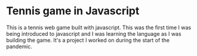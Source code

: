 # Tennis game in Javascript
This is a tennis web game built with javascript. 
This was the first time I was being introduced to javascript and I was learning the language as I was building the game. 
It's a project I worked on during the start of the pandemic.
